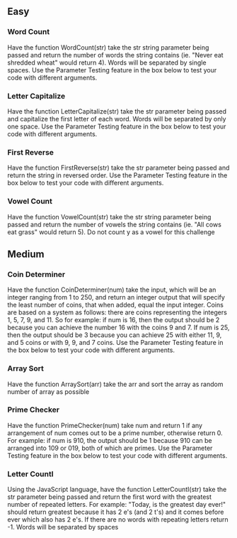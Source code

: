 <h2>Easy</h2>
<h3>Word Count</h3>
<p>Have the function WordCount(str) take the str string parameter being passed and return the number of words the string contains (ie. "Never eat shredded wheat" would return 4). Words will be separated by single spaces. 
Use the Parameter Testing feature in the box below to test your code with different arguments.</p>

<h3>Letter Capitalize</h3>
<p>Have the function LetterCapitalize(str) take the str parameter being passed and capitalize the first letter of each word. Words will be separated by only one space. 
Use the Parameter Testing feature in the box below to test your code with different arguments.</p>

<h3>First Reverse</h3>
<p>Have the function FirstReverse(str) take the str parameter being passed and return the string in reversed order. 
Use the Parameter Testing feature in the box below to test your code with different arguments.</p>

<h3>Vowel Count</h3>
<p>Have the function VowelCount(str) take the str string parameter being passed and return the number of vowels the string contains (ie. "All cows eat grass" would return 5). Do not count y as a vowel for this challenge</p>

<h2>Medium</h2>
<h3>Coin Determiner</h3>
<p>Have the function CoinDeterminer(num) take the input, which will be an integer ranging from 1 to 250, and return an integer output that will specify the least number of coins, that when added, equal the input integer. Coins are based on a system as follows: there are coins representing the integers 1, 5, 7, 9, and 11. So for example: if num is 16, then the output should be 2 because you can achieve the number 16 with the coins 9 and 7. If num is 25, then the output should be 3 because you can achieve 25 with either 11, 9, and 5 coins or with 9, 9, and 7 coins. 
Use the Parameter Testing feature in the box below to test your code with different arguments.</p>

<h3>Array Sort</h3>
<p>Have the function ArraySort(arr) take the arr and sort the array as random number of array as possible</p>

<h3>Prime Checker</h3>
<p>Have the function PrimeChecker(num) take num and return 1 if any arrangement of num comes out to be a prime number, otherwise return 0. For example: if num is 910, the output should be 1 because 910 can be arranged into 109 or 019, both of which are primes. 
Use the Parameter Testing feature in the box below to test your code with different arguments.</p>

<h3>Letter CountI</h3>
<p>Using the JavaScript language, have the function LetterCountI(str) take the str parameter being passed and return the first word with the greatest number of repeated letters. For example: "Today, is the greatest day ever!" should return greatest because it has 2 e's (and 2 t's) and it comes before ever which also has 2 e's. If there are no words with repeating letters return -1. Words will be separated by spaces</p>

